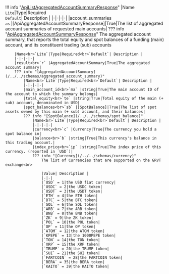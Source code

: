 !!! info "[ApiListAggregatedAccountSummaryResponse](/../../schemas/api_list_aggregated_account_summary_response)"
    |Name<br>`Lite`|Type|Required<br>`Default`| Description |
    |-|-|-|-|
    |account_summaries<br>`as` |[ApiAggregatedAccountSummaryResponse]|True|The list of aggregated account summaries of requested main accounts|
    ??? info "[ApiAggregatedAccountSummaryResponse](/../../schemas/api_aggregated_account_summary_response)"
        The aggregated account summary, that reports the total equity and spot balances of a funding (main) account, and its constituent trading (sub) accounts<br>

        |Name<br>`Lite`|Type|Required<br>`Default`| Description |
        |-|-|-|-|
        |result<br>`r` |AggregatedAccountSummary|True|The aggregated account summary|
        ??? info "[AggregatedAccountSummary](/../../schemas/aggregated_account_summary)"
            |Name<br>`Lite`|Type|Required<br>`Default`| Description |
            |-|-|-|-|
            |main_account_id<br>`ma` |string|True|The main account ID of the account to which the summary belongs|
            |total_equity<br>`te` |string|True|Total equity of the main (+ sub) account, denominated in USD|
            |spot_balances<br>`sb` |[SpotBalance]|True|The list of spot assets owned by this main (+ sub) account, and their balances|
            ??? info "[SpotBalance](/../../schemas/spot_balance)"
                |Name<br>`Lite`|Type|Required<br>`Default`| Description |
                |-|-|-|-|
                |currency<br>`c` |Currency|True|The currency you hold a spot balance in|
                |balance<br>`b` |string|True|This currency's balance in this trading account.|
                |index_price<br>`ip` |string|True|The index price of this currency. (reported in `USD`)|
                ??? info "[Currency](/../../schemas/currency)"
                    The list of Currencies that are supported on the GRVT exchange<br>

                    |Value| Description |
                    |-|-|
                    |`USD` = 1|the USD fiat currency|
                    |`USDC` = 2|the USDC token|
                    |`USDT` = 3|the USDT token|
                    |`ETH` = 4|the ETH token|
                    |`BTC` = 5|the BTC token|
                    |`SOL` = 6|the SOL token|
                    |`ARB` = 7|the ARB token|
                    |`BNB` = 8|the BNB token|
                    |`ZK` = 9|the ZK token|
                    |`POL` = 10|the POL token|
                    |`OP` = 11|the OP token|
                    |`ATOM` = 12|the ATOM token|
                    |`KPEPE` = 13|the 1000PEPE token|
                    |`TON` = 14|the TON token|
                    |`XRP` = 15|the XRP token|
                    |`TRUMP` = 20|the TRUMP token|
                    |`SUI` = 21|the SUI token|
                    |`FARTCOIN` = 28|the FARTCOIN token|
                    |`BERA` = 35|the BERA token|
                    |`KAITO` = 39|the KAITO token|
